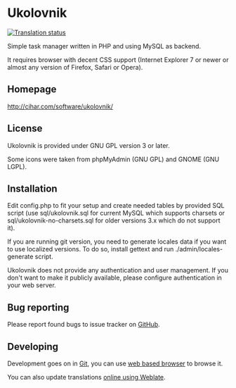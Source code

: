 # Ukolovnik

[![Translation status](http://hosted.weblate.org/widgets/weblate-status-badge.png)](http://hosted.weblate.org/engage/weblate/?utm_source=widget)

Simple task manager written in PHP and using MySQL as backend. 

It requires browser with decent CSS support (Internet Explorer 7 or
newer or almost any version of Firefox, Safari or Opera).


## Homepage

http://cihar.com/software/ukolovnik/


## License

Ukolovnik is provided under GNU GPL version 3 or later.

Some icons were taken from phpMyAdmin (GNU GPL) and GNOME (GNU LGPL).


## Installation

Edit config.php to fit your setup and create needed tables by provided
SQL script (use sql/ukolovnik.sql for current MySQL which supports
charsets or sql/ukolovnik-no-charsets.sql for older versions 3.x which
do not support it).

If you are running git version, you need to generate locales data if you
want to use localized versions. To do so, install gettext and run
./admin/locales-generate script.

Ukolovnik does not provide any authentication and user management. If
you don't want to make it publicly available, please configure
authentication in your web server.

## Bug reporting

Please report found bugs to issue tracker on [GitHub][1].


## Developing

Development goes on in [Git][2], you can use [web based browser][3] to
browse it.

You can also update translations [online using Weblate][4].

[1]: https://github.com/nijel/ukolovnik/issues
[2]: git://github.com/nijel/ukolovnik.git
[3]: https://github.com/nijel/ukolovnik
[4]: https://hosted.weblate.org/projects/ukolovnik/
